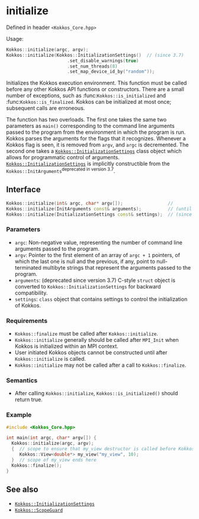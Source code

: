 # initialize

Defined in header `<Kokkos_Core.hpp>`

Usage: 

```C++
Kokkos::initialize(argc, argv);
Kokkos::initialize(Kokkos::InitializationSettings()  // (since 3.7)
                       .set_disable_warnings(true)
                       .set_num_threads(8)
                       .set_map_device_id_by("random"));
```

Initializes the Kokkos execution environment.
This function must be called before any other Kokkos API functions or constructors.
There are a small number of exceptions, such as :func:`Kokkos::is_initialized` and
:func:`Kokkos::is_finalized`.
Kokkos can be initialized at most once; subsequent calls are erroneous.

The function has two overloads.
The first one takes the same two parameters as `main()` corresponding to
the command line arguments passed to the program from the environment in which
the program is run.  Kokkos parses the arguments for the flags that it
recognizes.  Whenever a Kokkos flag is seen, it is removed from `argv`, and
`argc` is decremented.
The second one takes a [`Kokkos::InitializationSettings`](InitializationSettings) class object
which allows for programmatic control of arguments.
[`Kokkos::InitializationSettings`](InitializationSettings) is implicitly constructible from the `Kokkos::InitArguments`<sup>deprecated in version 3.7</sup>.

## Interface

```C++
Kokkos::initialize(int& argc, char* argv[]);                 //             (1)
Kokkos::initialize(InitArguments const& arguments);          // (until 3.7) (2)
Kokkos::initialize(InitializationSettings const& settings);  // (since 3.7) (3)
```

### Parameters

* `argc`: Non-negative value, representing the number of command line
  arguments passed to the program.
* `argv`: Pointer to the first element of an array of `argc + 1` pointers,
  of which the last one is null and the previous, if any, point to
  null-terminated multibyte strings that represent the arguments passed to the
  program.
* `arguments`: (deprecated since version 3.7) C-style `struct` object is
  converted to `Kokkos::InitializationSettings` for backward compatibility.
* `settings`: `class` object that contains settings to control the
  initialization of Kokkos.


### Requirements

  * `Kokkos::finalize` must be called after `Kokkos::initialize`.
  * `Kokkos::initialize` generally should be called after `MPI_Init` when Kokkos is initialized within an MPI context.
  * User initiated Kokkos objects cannot be constructed until after `Kokkos::initialize` is called.
  * `Kokkos::initialize` may not be called after a call to `Kokkos::finalize`.

### Semantics

  * After calling `Kokkos::initialize`, `Kokkos::is_initialized()` should return true.

### Example

```C++
#include <Kokkos_Core.hpp>

int main(int argc, char* argv[]) {
  Kokkos::initialize(argc, argv);
  {  // scope to ensure that my_view destructor is called before Kokkos::finalize
     Kokkos::View<double*> my_view("my_view", 10);
  }  // scope of my_view ends here
  Kokkos::finalize();
}
```

## See also
* [`Kokkos::InitializationSettings`](InitializationSettings)
* [`Kokkos::ScopeGuard`](ScopeGuard)
